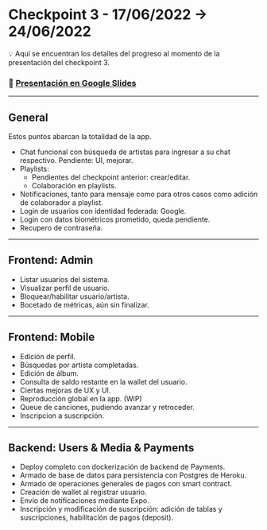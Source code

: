 # Checkpoint 3 - 17/06/2022 → 24/06/2022

💡 Aquí se encuentran los detalles del progreso al momento de la presentación del checkpoint 3.

### 📄 [Presentación en Google Slides](https://docs.google.com/presentation/d/1RTpt09JcYum2nEIl4dF9JB5yzEvXA9movpVSvnVenlA/edit?usp=sharing)

---

## General

Estos puntos abarcan la totalidad de la app.

- Chat funcional con búsqueda de artistas para ingresar a su chat respectivo.
  Pendiente: UI, mejorar.
- Playlists:
  - Pendientes del checkpoint anterior: crear/editar.
  - Colaboración en playlists.
- Notificaciones, tanto para mensaje como para otros casos como adición de colaborador a playlist.
- Login de usuarios con identidad federada: Google.
- Login con datos biométricos prometido, queda pendiente.
- Recupero de contraseña.

---

## Frontend: Admin

- Listar usuarios del sistema.
- Visualizar perfil de usuario.
- Bloquear/habilitar usuario/artista.
- Bocetado de métricas, aún sin finalizar.

---

## Frontend: Mobile

- Edición de perfil.
- Búsquedas por artista completadas.
- Edición de álbum.
- Consulta de saldo restante en la wallet del usuario.
- Ciertas mejoras de UX y UI.
- Reproducción global en la app. (WIP)
- Queue de canciones, pudiendo avanzar y retroceder.
- Inscripcion a suscripción.

---

## Backend: Users & Media & Payments

- Deploy completo con dockerización de backend de Payments.
- Armado de base de datos para persistencia con Postgres de Heroku.
- Armado de operaciones generales de pagos con smart contract.
- Creación de wallet al registrar usuario.
- Envío de notificaciones mediante Expo.
- Inscripción y modificación de suscripción: adición de tablas y suscripciones, habilitación de pagos (deposit).
